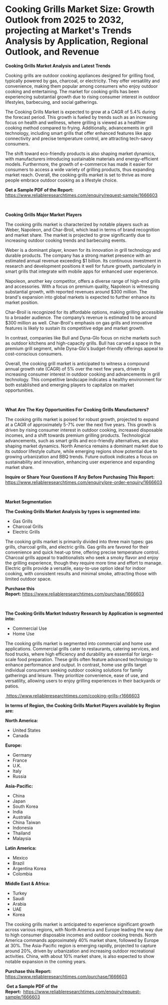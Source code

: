 <p><h1>Cooking Grills Market Size: Growth Outlook from 2025 to 2032, projecting at Market's Trends Analysis by Application, Regional Outlook, and Revenue</h1></p><p><strong>Cooking Grills Market Analysis and Latest Trends</strong></p>
<p><p>Cooking grills are outdoor cooking appliances designed for grilling food, typically powered by gas, charcoal, or electricity. They offer versatility and convenience, making them popular among consumers who enjoy outdoor cooking and entertaining. The market for cooking grills has been experiencing substantial growth due to rising consumer interest in outdoor lifestyles, barbecuing, and social gatherings.</p><p>The Cooking Grills Market is expected to grow at a CAGR of 5.4% during the forecast period. This growth is fueled by trends such as an increasing focus on health and wellness, where grilling is viewed as a healthier cooking method compared to frying. Additionally, advancements in grill technology, including smart grills that offer enhanced features like app connectivity and precise temperature control, are attracting tech-savvy consumers.</p><p>The shift toward eco-friendly products is also shaping market dynamics, with manufacturers introducing sustainable materials and energy-efficient models. Furthermore, the growth of e-commerce has made it easier for consumers to access a wide variety of grilling products, thus expanding market reach. Overall, the cooking grills market is set to thrive as more people embrace outdoor cooking as a lifestyle choice.</p></p>
<p><strong>Get a Sample PDF of the Report:&nbsp;</strong> <a href="https://www.reliableresearchtimes.com/enquiry/request-sample/1666603?utm_campaign=3718&utm_medium=2&utm_source=Github&utm_content=ia&utm_term=16042025&utm_id=cooking-grills">https://www.reliableresearchtimes.com/enquiry/request-sample/1666603</a></p>
<p>&nbsp;</p>
<p><strong>Cooking Grills Major Market Players</strong></p>
<p><p>The cooking grills market is characterized by notable players such as Weber, Napoleon, and Char-Broil, which lead in terms of brand recognition and market share. The market is projected to grow significantly due to increasing outdoor cooking trends and barbecuing events.</p><p>Weber is a dominant player, known for its innovation in grill technology and durable products. The company has a strong market presence with an estimated annual revenue exceeding $1 billion. Its continuous investment in research and development positions it well for future growth, particularly in smart grills that integrate with mobile apps for enhanced user experience.</p><p>Napoleon, another key competitor, offers a diverse range of high-end grills and accessories. With a focus on premium quality, Napoleon is witnessing substantial growth, with reported revenues around $300 million. The brand's expansion into global markets is expected to further enhance its market position.</p><p>Char-Broil is recognized for its affordable options, making grilling accessible to a broader audience. The company’s revenue is estimated to be around $300 million as well. Char-Broil's emphasis on gas grills and innovative features is likely to sustain its competitive edge and market growth.</p><p>In contrast, companies like Bull and Dyna-Glo focus on niche markets such as outdoor kitchens and high-capacity grills. Bull has carved a space in the premium grill segment, while Dyna-Glo's budget-friendly offerings appeal to cost-conscious consumers.</p><p>Overall, the cooking grill market is anticipated to witness a compound annual growth rate (CAGR) of 5% over the next few years, driven by increasing consumer interest in outdoor cooking and advancements in grill technology. This competitive landscape indicates a healthy environment for both established and emerging players to capitalize on market opportunities.</p></p>
<p>&nbsp;</p>
<p><strong>What Are The Key Opportunities For Cooking Grills Manufacturers?</strong></p>
<p><p>The cooking grills market is poised for robust growth, projected to expand at a CAGR of approximately 5-7% over the next five years. This growth is driven by rising consumer interest in outdoor cooking, increased disposable incomes, and a shift towards premium grilling products. Technological advancements, such as smart grills and eco-friendly alternatives, are also shaping market dynamics. North America remains a dominant market due to its outdoor lifestyle culture, while emerging regions show potential due to growing urbanization and BBQ trends. Future outlook indicates a focus on sustainability and innovation, enhancing user experience and expanding market share.</p></p>
<p><strong>Inquire or Share Your Questions If Any Before Purchasing This Report:</strong> <a href="https://www.reliableresearchtimes.com/enquiry/pre-order-enquiry/1666603?utm_campaign=3718&utm_medium=2&utm_source=Github&utm_content=ia&utm_term=16042025&utm_id=cooking-grills">https://www.reliableresearchtimes.com/enquiry/pre-order-enquiry/1666603</a></p>
<p>&nbsp;</p>
<p><strong>Market Segmentation</strong></p>
<p><strong>The Cooking Grills Market Analysis by types is segmented into:</strong></p>
<p><ul><li>Gas Grills</li><li>Charcoal Grills</li><li>Electric Grills</li></ul></p>
<p><p>The cooking grills market is primarily divided into three main types: gas grills, charcoal grills, and electric grills. Gas grills are favored for their convenience and quick heat-up time, offering precise temperature control. Charcoal grills appeal to traditionalists who seek a smoky flavor and enjoy the grilling experience, though they require more time and effort to manage. Electric grills provide a versatile, easy-to-use option ideal for indoor cooking, with consistent results and minimal smoke, attracting those with limited outdoor space.</p></p>
<p><strong>Purchase this Report:&nbsp;</strong><a href="https://www.reliableresearchtimes.com/purchase/1666603?utm_campaign=3718&utm_medium=2&utm_source=Github&utm_content=ia&utm_term=16042025&utm_id=cooking-grills">https://www.reliableresearchtimes.com/purchase/1666603</a></p>
<p>&nbsp;</p>
<p><strong>The Cooking Grills Market Industry Research by Application is segmented into:</strong></p>
<p><ul><li>Commercial Use</li><li>Home Use</li></ul></p>
<p><p>The cooking grills market is segmented into commercial and home use applications. Commercial grills cater to restaurants, catering services, and food trucks, where high efficiency and durability are essential for large-scale food preparation. These grills often feature advanced technology to enhance performance and output. In contrast, home use grills target individual consumers seeking outdoor cooking solutions for family gatherings and leisure. They prioritize convenience, ease of use, and versatility, allowing users to enjoy grilling experiences in their backyards or patios.</p></p>
<p><a href="https://www.reliableresearchtimes.com/cooking-grills-r1666603?utm_campaign=3718&utm_medium=2&utm_source=Github&utm_content=ia&utm_term=16042025&utm_id=cooking-grills">&nbsp;https://www.reliableresearchtimes.com/cooking-grills-r1666603</a></p>
<p><strong>In terms of Region, the Cooking Grills Market Players available by Region are:</strong></p>
<p>
    <p> <strong> North America: </strong>
        <ul>
            <li>United States</li>
            <li>Canada</li>
        </ul>
        </p> 
    <p> <strong> Europe: </strong>
        <ul>
            <li>Germany</li>
            <li>France</li>
            <li>U.K.</li>
            <li>Italy</li>
            <li>Russia</li>
        </ul>
        </p> 
    <p> <strong> Asia-Pacific: </strong>
        <ul>
            <li>China</li>
            <li>Japan</li>
            <li>South Korea</li>
            <li>India</li>
            <li>Australia</li>
            <li>China Taiwan</li>
            <li>Indonesia</li>
            <li>Thailand</li>
            <li>Malaysia</li>
        </ul>
        </p> 
    <p> <strong> Latin America: </strong>
        <ul>
            <li>Mexico</li>
            <li>Brazil</li>
            <li>Argentina Korea</li>
            <li>Colombia</li>
        </ul>
        </p> 
    <p> <strong> Middle East & Africa: </strong>
        <ul>
            <li>Turkey</li>
            <li>Saudi</li>
            <li>Arabia</li>
            <li>UAE</li>
            <li>Korea</li>
        </ul>
    </p>
    </p>
<p><p>The cooking grills market is anticipated to experience significant growth across various regions, with North America and Europe leading the way due to high consumer disposable incomes and outdoor cooking trends. North America commands approximately 40% market share, followed by Europe at 30%. The Asia-Pacific region is emerging rapidly, projected to capture around 20%, driven by urbanization and increasing outdoor recreational activities. China, with about 10% market share, is also expected to show notable expansion in the coming years.</p></p>
<p><strong>Purchase this Report: </strong><a href="https://www.reliableresearchtimes.com/purchase/1666603?utm_campaign=3718&utm_medium=2&utm_source=Github&utm_content=ia&utm_term=16042025&utm_id=cooking-grills">https://www.reliableresearchtimes.com/purchase/1666603</a></p>
<p>&nbsp;<strong>Get a Sample PDF of the Report:&nbsp;&nbsp;</strong><a href="https://www.reliableresearchtimes.com/enquiry/request-sample/1666603?utm_campaign=3718&utm_medium=2&utm_source=Github&utm_content=ia&utm_term=16042025&utm_id=cooking-grills">https://www.reliableresearchtimes.com/enquiry/request-sample/1666603</a></p>
<p><strong></strong></p>
<p><p></p><p></p><p></p></p>